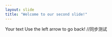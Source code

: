 ```yaml
---
layout: slide
title: "Welcome to our second slide!"
---
```

Your text
Use the left arrow to go back!
//同步测试